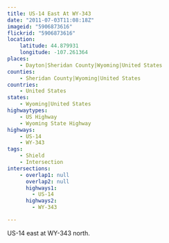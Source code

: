 ```yaml
---
title: US-14 East At WY-343
date: "2011-07-03T11:08:18Z"
imageid: "5906873616"
flickrid: "5906873616"
location:
    latitude: 44.879931
    longitude: -107.261364
places:
    - Dayton|Sheridan County|Wyoming|United States
counties:
    - Sheridan County|Wyoming|United States
countries:
    - United States
states:
    - Wyoming|United States
highwaytypes:
    - US Highway
    - Wyoming State Highway
highways:
    - US-14
    - WY-343
tags:
    - Shield
    - Intersection
intersections:
    - overlap1: null
      overlap2: null
      highways1:
        - US-14
      highways2:
        - WY-343

---
```

US-14 east at WY-343 north.